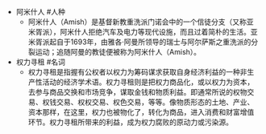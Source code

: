 - 阿米什人 #人种
	- 阿米什人（Amish）是基督新教重洗派门诺会中的一个信徒分支（又称亚米胥派），阿米什人拒绝汽车及电力等现代设施，而且过着简朴的生活。亚米胥派起自于1693年，由雅各·阿曼所领导的瑞士与阿尔萨斯之重洗派的分裂运动；追随阿曼的教徒便被称为阿米什人（Amish）。
- 权力寻租 #名词
	- 权力寻租是指握有公权者以权力为筹码谋求获取自身经济利益的一种非生产性活动的经济学术语。权力寻租则是把权力商品化，或以权力为资本，去参与商品交换和市场竞争，谋取金钱和物质利益。即通常所说的权物交易、权钱交易、权权交易、权色交易，等等。像物质形态的土地、产业、资本那样，在这里，权力也被物化了，转化为商品，进入消费和财富增值环节。权力寻租所带来的利益，成为权力腐败的原动力或污染源。